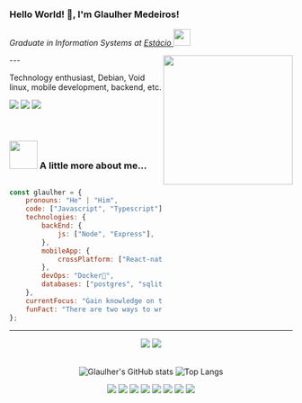  ### Hello World! 🖖, I'm Glaulher Medeiros! 
<p>
 <em>
   Graduate in Information Systems at 
   <a href="https://estacio.br/estude-na-estacio/nossa-graduacao">
     Estácio
   </a>
   <img src="https://media.giphy.com/media/WUlplcMpOCEmTGBtBW/giphy.gif" width="30"> 
 </em>
</p>
<img align="right"  src="https://media.giphy.com/media/wwg1suUiTbCY8H8vIA/giphy-downsized-large.gif" width="230">
--- 
   
Technology enthusiast, Debian, Void linux, mobile development, backend, etc.
<p align="left">
<span style="inline-block;">
  <a href="https://www.linkedin.com/in/glaulher-medeiros-03799967/" target="_blank"><img src="https://img.shields.io/badge/LinkedIn-0077B5?style=for-the-badge&logo=linkedin&logoColor=white" ></a>
</span>
<span style="inline-block;">
  <a href="https://glaulher.github.io/" target="_blank"><img src="https://img.shields.io/badge/github.io-gray?style=for-the-badge&logo=github&logoColor=white" ></a>
</span>
<span style="inline-block;">
  <a href="https://terminaldopenguin.blogspot.com/" target="_blank"><img src="https://img.shields.io/badge/blog-orange?style=for-the-badge&logo=blogger&logoColor=white"></a>
</span> 
</p>
 
</br>

### <img src="https://media.giphy.com/media/VgCDAzcKvsR6OM0uWg/giphy.gif" width="50"> A little more about me...  

```javascript

const glaulher = {
    pronouns: "He" | "Him",
    code: ["Javascript", "Typescript"],   
    technologies: {
        backEnd: {
            js: ["Node", "Express"],
        },
        mobileApp: {
            crossPlatform: ["React-native"]
        },
        devOps: "Docker🐳",
        databases: ["postgres", "sqlite"],      
    },    
    currentFocus: "Gain knowledge on the javascript stack and contribute to the community",
    funFact: "There are two ways to write error-free programs; only the third one works"
};

```
---

<!--START_SECTION:waka-->
<div align='center'> 
    <img src=https://img.shields.io/badge/JavaScript-F7DF1E?style=for-the-badge&logo=javascript&logoColor=black />
    <img src=https://img.shields.io/badge/TypeScript-007ACC?style=for-the-badge&logo=typescript&logoColor=white />  
</div>
  
 <br>
<div align='center'>             

![Glaulher's GitHub stats](https://github-readme-stats.vercel.app/api?username=glaulher&show_icons=true&theme=tokyonight) 
![Top Langs](https://github-readme-stats.vercel.app/api/top-langs/?username=glaulher&hide=html&layout=compact&theme=tokyonight) 

</div>

<div align='center'>   
  <img src=https://img.shields.io/badge/React_Native-20232A?style=for-the-badge&logo=react&logoColor=61DAFB />  
  <img src=https://img.shields.io/badge/Figma-F24E1E?style=for-the-badge&logo=figma&logoColor=white />
  <img src=https://img.shields.io/badge/Node.js-43853D?style=for-the-badge&logo=node-dot-js&logoColor=white />
  <img src=https://img.shields.io/badge/SQLite-07405E?style=for-the-badge&logo=sqlite&logoColor=white />
  <img src=https://img.shields.io/badge/Insomnia-5849be?style=for-the-badge&logo=Insomnia&logoColor=white /> 
  <img src=https://img.shields.io/badge/Void-Linux-ABC2AB?style=for-the-badge&logo=void&logoColor=white />
  <img src=https://img.shields.io/badge/Debian-D70A53?style=for-the-badge&logo=debian&logoColor=white />
  <img src=https://img.shields.io/badge/docker-%230db7ed.svg?style=for-the-badge&logo=docker&logoColor=white />
</div>
